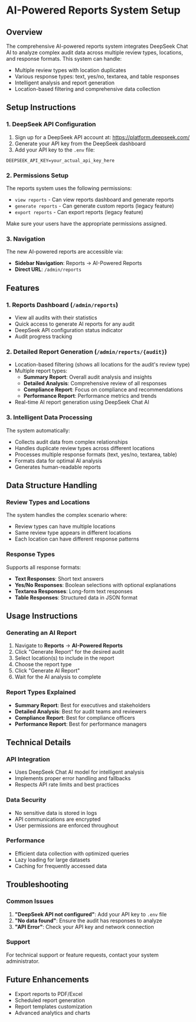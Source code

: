 # AI-Powered Reports System Setup

## Overview
The comprehensive AI-powered reports system integrates DeepSeek Chat AI to analyze complex audit data across multiple review types, locations, and response formats. This system can handle:

- Multiple review types with location duplicates
- Various response types: text, yes/no, textarea, and table responses
- Intelligent analysis and report generation
- Location-based filtering and comprehensive data collection

## Setup Instructions

### 1. DeepSeek API Configuration
1. Sign up for a DeepSeek API account at: https://platform.deepseek.com/
2. Generate your API key from the DeepSeek dashboard
3. Add your API key to the `.env` file:
```
DEEPSEEK_API_KEY=your_actual_api_key_here
```

### 2. Permissions Setup
The reports system uses the following permissions:
- `view reports` - Can view reports dashboard and generate reports
- `generate reports` - Can generate custom reports (legacy feature)
- `export reports` - Can export reports (legacy feature)

Make sure your users have the appropriate permissions assigned.

### 3. Navigation
The new AI-powered reports are accessible via:
- **Sidebar Navigation**: Reports → AI-Powered Reports
- **Direct URL**: `/admin/reports`

## Features

### 1. Reports Dashboard (`/admin/reports`)
- View all audits with their statistics
- Quick access to generate AI reports for any audit
- DeepSeek API configuration status indicator
- Audit progress tracking

### 2. Detailed Report Generation (`/admin/reports/{audit}`)
- Location-based filtering (shows all locations for the audit's review type)
- Multiple report types:
  - **Summary Report**: Overall audit analysis and insights
  - **Detailed Analysis**: Comprehensive review of all responses
  - **Compliance Report**: Focus on compliance and recommendations
  - **Performance Report**: Performance metrics and trends
- Real-time AI report generation using DeepSeek Chat AI

### 3. Intelligent Data Processing
The system automatically:
- Collects audit data from complex relationships
- Handles duplicate review types across different locations
- Processes multiple response formats (text, yes/no, textarea, table)
- Formats data for optimal AI analysis
- Generates human-readable reports

## Data Structure Handling

### Review Types and Locations
The system handles the complex scenario where:
- Review types can have multiple locations
- Same review type appears in different locations
- Each location can have different response patterns

### Response Types
Supports all response formats:
- **Text Responses**: Short text answers
- **Yes/No Responses**: Boolean selections with optional explanations
- **Textarea Responses**: Long-form text responses
- **Table Responses**: Structured data in JSON format

## Usage Instructions

### Generating an AI Report
1. Navigate to **Reports** → **AI-Powered Reports**
2. Click "Generate Report" for the desired audit
3. Select location(s) to include in the report
4. Choose the report type
5. Click "Generate AI Report"
6. Wait for the AI analysis to complete

### Report Types Explained
- **Summary Report**: Best for executives and stakeholders
- **Detailed Analysis**: Best for audit teams and reviewers
- **Compliance Report**: Best for compliance officers
- **Performance Report**: Best for performance managers

## Technical Details

### API Integration
- Uses DeepSeek Chat AI model for intelligent analysis
- Implements proper error handling and fallbacks
- Respects API rate limits and best practices

### Data Security
- No sensitive data is stored in logs
- API communications are encrypted
- User permissions are enforced throughout

### Performance
- Efficient data collection with optimized queries
- Lazy loading for large datasets
- Caching for frequently accessed data

## Troubleshooting

### Common Issues
1. **"DeepSeek API not configured"**: Add your API key to `.env` file
2. **"No data found"**: Ensure the audit has responses to analyze
3. **"API Error"**: Check your API key and network connection

### Support
For technical support or feature requests, contact your system administrator.

## Future Enhancements
- Export reports to PDF/Excel
- Scheduled report generation
- Report templates customization
- Advanced analytics and charts
